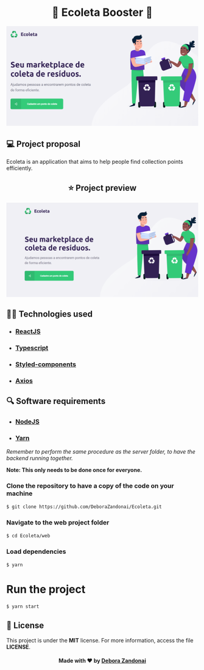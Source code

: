 <h1 align="center">🚀 Ecoleta Booster 🚀</h1>

![Badge](/Github/logo.png)

## 💻 Project proposal

Ecoleta is an application that aims to help people find collection points efficiently.

<h2 align=center>
  ⭐ Project preview
</h2>

![Badge](/Github/web.gif)

<h2>
  👨‍💻 Technologies used
</h2>

<ul>
  <li><h3><a href="https://reactjs.org/">ReactJS</a></h3></li>
  <li><h3><a href="https://www.typescriptlang.org/">Typescript</a></h3></li>
  <li><h3><a href="https://styled-components.com/">Styled-components</a></h3></li>
  <li><h3><a href="https://github.com/axios/axios">Axios</a></h3></li>
</ul>

<h2>
  🔍 Software requirements
</h2>

<ul>
  <li><h3><a href="https://nodejs.org/pt-br/">NodeJS</a></h3></li>
  <li><h3><a href="https://yarnpkg.com/">Yarn</a></h3></li>
</ul>

<em>Remember to perform the same procedure as the server folder, to have the backend running together.</em>

**Note: This only needs to be done once for everyone.**

### Clone the repository to have a copy of the code on your machine

```bash
$ git clone https://github.com/DeboraZandonai/Ecoleta.git
```

### Navigate to the web project folder

```bash
$ cd Ecoleta/web
```

### Load dependencies

```bash
$ yarn
```

# Run the project

```bash
$ yarn start
```

## 📝 License

This project is under the **MIT** license. For more information, access the file **LICENSE**.

<h4 align=center>Made with ❤️ by <a href="https://www.linkedin.com/in/debora-zandonai-4ab092195/">Debora Zandonai</a></h4>

